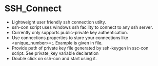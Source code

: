# SSH_Connect
* Lightweight user friendly ssh connection utilty.
* ssh-con script uses windows ssh facility to connect to any ssh server.
* Currently only supports public-private key authentication.
* Use connections.properties to store your connections like <unique_number>=<host>;<user>. Example is given in file.
* Provide path of private key file generated by ssh-keygen in ssc-con script. See private_key variable declaration
* Double click on ssh-con and start using it.

